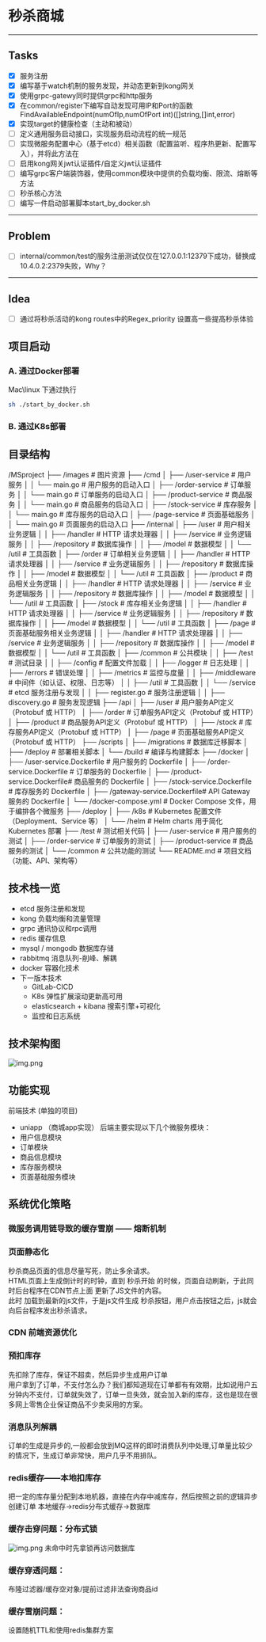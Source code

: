 # 秒杀商城
----
Tasks
----
-[x]  服务注册 </br>
-[x]  编写基于watch机制的服务发现，并动态更新到kong网关 </br>
-[x]  使用grpc-gatewy同时提供grpc和http服务 </br>
-[x]  在common/register下编写自动发现可用IP和Port的函数FindAvailableEndpoint(numOfIp,numOfPort int)([]string,[]int,error)
-[x]  实现target的健康检查（主动和被动）
-[ ]  定义通用服务启动接口，实现服务启动流程的统一规范
-[ ]  实现微服务配置中心（基于etcd）相关函数（配置监听、程序热更新、配置写入），并将此方法在
-[ ]  启用kong网关jwt认证插件/自定义jwt认证插件
-[ ]  编写grpc客户端装饰器，使用common模块中提供的负载均衡、限流、熔断等方法
-[ ]  秒杀核心方法 
-[ ]  编写一件启动部署脚本start_by_docker.sh
----
Problem
----
-[ ] internal/common/test的服务注册测试仅仅在127.0.0.1:12379下成功，替换成10.4.0.2:2379失败，Why？ </br>
----
Idea
----
-[ ] 通过将秒杀活动的kong routes中的Regex_priority 设置高一些提高秒杀体验
## 项目启动
   ### A. 通过Docker部署
Mac\linux 下通过执行
```bash
sh ./start_by_docker.sh
```
   ### B. 通过K8s部署

## 目录结构
/MSproject
├── /images                        # 图片资源
├── /cmd
│   ├── /user-service              # 用户服务
│   │   └── main.go                # 用户服务的启动入口
│   ├── /order-service             # 订单服务
│   │   └── main.go                # 订单服务的启动入口
│   ├── /product-service           # 商品服务
│   │   └── main.go                # 商品服务的启动入口
│   ├── /stock-service             # 库存服务
│   │   └── main.go                # 库存服务的启动入口
│   ├── /page-service              # 页面基础服务
│   │   └── main.go                # 页面服务的启动入口
├── /internal
│   ├── /user                      # 用户相关业务逻辑
│   │   ├── /handler               # HTTP 请求处理器
│   │   ├── /service               # 业务逻辑服务
│   │   ├── /repository            # 数据库操作
│   │   ├── /model                 # 数据模型
│   │   └── /util                  # 工具函数
│   ├── /order                     # 订单相关业务逻辑
│   │   ├── /handler               # HTTP 请求处理器
│   │   ├── /service               # 业务逻辑服务
│   │   ├── /repository            # 数据库操作
│   │   ├── /model                 # 数据模型
│   │   └── /util                  # 工具函数
│   ├── /product                   # 商品相关业务逻辑
│   │   ├── /handler               # HTTP 请求处理器
│   │   ├── /service               # 业务逻辑服务
│   │   ├── /repository            # 数据库操作
│   │   ├── /model                 # 数据模型
│   │   └── /util                  # 工具函数
│   ├── /stock                     # 库存相关业务逻辑
│   │   ├── /handler               # HTTP 请求处理器
│   │   ├── /service               # 业务逻辑服务
│   │   ├── /repository            # 数据库操作
│   │   ├── /model                 # 数据模型
│   │   └── /util                  # 工具函数
│   ├── /page                      # 页面基础服务相关业务逻辑
│   │   ├── /handler               # HTTP 请求处理器
│   │   ├── /service               # 业务逻辑服务
│   │   ├── /repository            # 数据库操作
│   │   ├── /model                 # 数据模型
│   │   └── /util                  # 工具函数
│   ├── /common                    # 公共模块
│   │   ├── /test                  # 测试目录
│   │   ├── /config                # 配置文件加载
│   │   ├── /logger                # 日志处理
│   │   ├── /errors                # 错误处理
│   │   ├── /metrics               # 监控与度量
│   │   ├── /middleware            # 中间件（如认证、权限、日志等）
│   │   ├── /util                  # 工具函数
│   │   └── /service               # etcd 服务注册与发现
│   │       ├── register.go        # 服务注册逻辑
│   │       ├── discovery.go       # 服务发现逻辑
├── /api
│   ├── /user                      # 用户服务API定义（Protobuf 或 HTTP）
│   ├── /order                     # 订单服务API定义（Protobuf 或 HTTP）
│   ├── /product                   # 商品服务API定义（Protobuf 或 HTTP）
│   ├── /stock                     # 库存服务API定义（Protobuf 或 HTTP）
│   ├── /page                      # 页面基础服务API定义（Protobuf 或 HTTP）
├── /scripts
│   ├── /migrations                # 数据库迁移脚本
│   ├── /deploy                    # 部署相关脚本
│   └── /build                     # 编译与构建脚本
├── /docker
│   ├── /user-service.Dockerfile   # 用户服务的 Dockerfile
│   ├── /order-service.Dockerfile  # 订单服务的 Dockerfile
│   ├── /product-service.Dockerfile# 商品服务的 Dockerfile
│   ├── /stock-service.Dockerfile  # 库存服务的 Dockerfile
│   ├── /gateway-service.Dockerfile# API Gateway 服务的 Dockerfile
│   └── /docker-compose.yml        # Docker Compose 文件，用于编排各个微服务
├── /deploy
│   ├── /k8s                       # Kubernetes 配置文件（Deployment、Service 等）
│   └── /helm                      # Helm charts 用于简化 Kubernetes 部署 
├── /test                           # 测试相关代码
│   ├── /user-service              # 用户服务的测试
│   ├── /order-service             # 订单服务的测试
│   ├── /product-service           # 商品服务的测试
│   └── /common                    # 公共功能的测试
└── README.md                      # 项目文档（功能、API、架构等）


## 技术栈一览
 - etcd 服务注册和发现
 - kong 负载均衡和流量管理
 - grpc 通讯协议和rpc调用
 - redis 缓存信息
 - mysql / mongodb 数据库存储
 - rabbitmq 消息队列-削峰、解耦
 - docker 容器化技术
 - 下一版本技术
   - GitLab-CICD
   - K8s 弹性扩展滚动更新高可用
   - elasticsearch + kibana 搜索引擎+可视化
   - 监控和日志系统
## 技术架构图
![img.png](images/img.png)

## 功能实现
前端技术 (单独的项目)
  - uniapp （商城app实现）
后端主要实现以下几个微服务模块：
  - 用户信息模块
  - 订单模块
  - 商品信息模块
  - 库存服务模块
  - 页面基础服务模块

## 系统优化策略
### 微服务调用链导致的缓存雪崩 —— 熔断机制


### 页面静态化
秒杀商品页面的信息尽量写死，防止多余请求。\
HTML页面上生成倒计时的时钟，直到 秒杀开始 的时候，页面自动刷新，于此同时后台程序在CDN节点上面 更新了JS文件的内容。\
此时 加载到最新的js文件，于是js文件生成 秒杀按钮，用户点击按钮之后，js就会向后台程序发出秒杀请求。
### CDN 前端资源优化

### 预扣库存
先扣除了库存，保证不超卖，然后异步生成用户订单 \
用户拿到了订单，不支付怎么办？我们都知道现在订单都有有效期，比如说用户五分钟内不支付，订单就失效了，订单一旦失效，就会加入新的库存，这也是现在很多网上零售企业保证商品不少卖采用的方案。
### 消息队列解耦
订单的生成是异步的,一般都会放到MQ这样的即时消费队列中处理,订单量比较少的情况下，生成订单非常快，用户几乎不用排队。

### redis缓存——本地扣库存
把一定的库存量分配到本地机器，直接在内存中减库存，然后按照之前的逻辑异步创建订单
本地缓存->redis分布式缓存->数据库

### 缓存击穿问题：分布式锁
![img.png](images/huancunjichuan.png)
未命中时先拿锁再访问数据库
### 缓存穿透问题：
布隆过滤器/缓存空对象/提前过滤非法查询商品id 
### 缓存雪崩问题：
设置随机TTL和使用redis集群方案